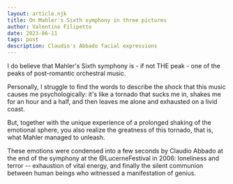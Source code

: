 ```yaml
---
layout: article.njk
title: On Mahler's Sixth symphony in three pictures
author: Valentino Filipetto
date: 2023-06-11
tags: post
description: Claudio's Abbado facial expressions
---
```


I do believe that Mahler's Sixth symphony is - if not THE peak - one of the peaks of post-romantic orchestral music.

Personally, I struggle to find the words to describe the shock that this music causes me psychologically: it's like a tornado that sucks me in, shakes me for an hour and a half, and then leaves me alone and exhausted on a livid coast.

But, together with the unique experience of a prolonged shaking of the emotional sphere, you also realize the greatness of this tornado, that is, what Mahler managed to unleash.

These emotions were condensed into a few seconds by Claudio Abbado at the end of the symphony at the
@LucerneFestival in 2006: loneliness and terror -- exhaustion of vital energy, and finally the silent communion between human beings who witnessed a manifestation of genius.
